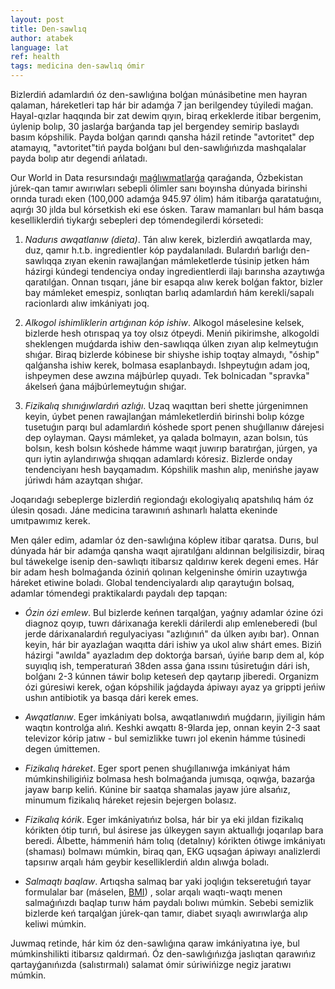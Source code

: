 ```yaml
---
layout: post
title: Den-sawlıq
author: atabek
language: lat
ref: health
tags: medicina den-sawlıq ómir
---
```


Bizlerdiń adamlardıń óz den-sawlıǵına bolǵan múnásibetine men hayran qalaman, háreketleri tap hár bir adamǵa 7 jan berilgendey túyiledi maǵan. Hayal-qızlar haqqında bir zat dewim qıyın, biraq erkeklerde itibar bergenim, úylenip bolıp, 30 jaslarǵa barǵanda tap jel bergendey semirip baslaydı basım kópshilik. Payda bolǵan qarındı qansha házil retinde "avtoritet" dep atamayıq, "avtoritet"tiń payda bolǵanı bul den-sawlıǵıńızda mashqalalar payda bolıp atır degendi ańlatadı.

Our World in Data resursındaǵı [maǵlıwmatlarǵa](https://ourworldindata.org/grapher/cardiovascular-disease-death-rates?tab=table) qaraǵanda, Ózbekistan júrek-qan tamır awırıwları sebepli ólimler sanı boyınsha dúnyada birinshi orında turadı eken (100,000 adamǵa 945.97 ólim) hám itibarǵa qaratatuǵını, aqırǵı 30 jılda bul kórsetkish eki ese ósken. Taraw mamanları bul hám basqa keselliklerdiń tiykarǵı sebepleri dep tómendegilerdi kórsetedi:

1. _Nadurıs awqatlanıw (dieta)_. Tán alıw kerek, bizlerdiń awqatlarda may, duz, qamır h.t.b. ingredientler kóp paydalanıladı. Bulardıń barlıǵı den-sawlıqqa zıyan ekenin rawajlanǵan mámleketlerde túsinip jetken hám házirgi kúndegi tendenciya onday ingredientlerdi ilajı barınsha azaytıwǵa qaratılǵan. Onnan tısqarı, jáne bir esapqa alıw kerek bolǵan faktor, bizler bay mámleket emespiz, sonlıqtan barlıq adamlardıń hám kerekli/sapalı racionlardı alıw imkániyatı joq.

2. _Alkogol ishimliklerin artıǵınan kóp ishiw_. Alkogol máselesine kelsek, bizlerde hesh otırıspaq ya toy olsız ótpeydi. Meniń pikirimshe, alkogoldi sheklengen muǵdarda ishiw den-sawlıqqa úlken zıyan alıp kelmeytuǵın shıǵar. Biraq bizlerde kóbinese bir shiyshe iship toqtay almaydı, "óship" qalǵansha ishiw kerek, bolmasa esaplanbaydı. Ishpeytuǵın adam joq, ishpeymen dese awzına májbúrlep quyadı. Tek bolnicadan "spravka" ákelseń ǵana májbúrlemeytuǵın shıǵar.

3. _Fizikalıq shınıǵıwlardıń azlıǵı_. Uzaq waqıttan beri shette júrgenimnen keyin, úybet penen rawajlanǵan mámleketlerdiń birinshi bolıp kózge tusetuǵın parqı bul adamlardıń kóshede sport penen shuǵıllanıw dárejesi dep oylayman. Qaysı mámleket, ya qalada bolmayın, azan bolsın, tús bolsın, kesh bolsın kóshede hámme waqıt juwırıp baratırǵan, júrgen, ya qurı iytin aylandırıwǵa shıqqan adamlardı kóresiz. Bizlerde onday tendenciyanı hesh bayqamadım. Kópshilik mashın alıp, menińshe jayaw júriwdı hám azaytqan shıǵar.

Joqarıdaǵı sebeplerge bizlerdiń regiondaǵı ekologiyalıq apatshılıq hám óz úlesin qosadı. Jáne medicina tarawınıń ashınarlı halatta ekeninde umıtpawımız kerek.

Men qáler edim, adamlar óz den-sawlıǵına kóplew itibar qaratsa. Durıs, bul dúnyada hár bir adamǵa qansha waqıt ajıratılǵanı aldınnan belgilisizdir, biraq bul táwekelge isenip den-sawlıqtı itibarsız qaldırıw kerek degeni emes. Hár bir adam hesh bolmaǵanda óziniń qolınan kelgeninshe ómirin uzaytıwǵa háreket etiwine boladı. Global tendenciyalardı alıp qaraytuǵın bolsaq, adamlar tómendegi praktikalardı paydalı dep tapqan:

- _Ózin ózi emlew_. Bul bizlerde keńnen tarqalǵan, yaǵnıy adamlar ózine ózi diagnoz qoyıp, tuwrı dárixanaǵa kerekli dárilerdi alıp emleneberedi (bul jerde dárixanalardıń regulyaciyası "azlıǵınıń" da úlken ayıbı bar). Onnan keyin, hár bir ayazlaǵan waqıtta dári ishiw ya ukol alıw shárt emes. Biziń házirgi "awılda" ayazladım dep doktorǵa barsań, úyińe barıp dem al, kóp suyıqlıq ish, temperaturań 38den assa ǵana ıssını túsiretuǵın dári ish, bolǵanı 2-3 kúnnen táwir bolıp keteseń dep qaytarıp jiberedi. Organizm ózi gúresiwi kerek, oǵan kópshilik jaǵdayda ápiwayı ayaz ya grippti jeńiw ushın antibiotik ya basqa dári kerek emes.

- _Awqatlanıw_. Eger imkániyatı bolsa, awqatlanıwdıń muǵdarın, jiyiligin hám waqtın kontrolǵa alıń. Keshki awqattı 8-9larda jep, onnan keyin 2-3 saat televizor kórip jatıw - bul semizlikke tuwrı jol ekenin hámme túsinedi degen úmittemen.

- _Fizikalıq háreket_. Eger sport penen shuǵıllanıwǵa imkániyat hám múmkinshiligińiz bolmasa hesh bolmaǵanda jumısqa, oqıwǵa, bazarǵa jayaw barıp keliń. Kúnine bir saatqa shamalas jayaw júre alsańız, minumum fizikalıq háreket rejesin bejergen bolasız.

- _Fizikalıq kórik_. Eger imkániyatıńız bolsa, hár bir ya eki jıldan fizikalıq kórikten ótip turıń, bul ásirese jas úlkeygen sayın aktuallıǵı joqarılap bara beredi. Álbette, hámmeniń hám tolıq (detalnıy) kórikten ótiwge imkániyatı (shaması) bolmawı múmkin, biraq qan, EKG uqsaǵan ápiwayı analizlerdi tapsırıw arqalı hám geybir keselliklerdiń aldın alıwǵa boladı.

- _Salmaqtı baqlaw_. Artıqsha salmaq bar yaki joqlıǵın tekseretuǵıń tayar formulalar bar (máselen, [BMI](https://en.wikipedia.org/wiki/Body_mass_index)) , solar arqalı waqtı-waqtı menen salmaǵıńızdı baqlap turıw hám paydalı bolıwı múmkin. Sebebi semizlik bizlerde keń tarqalǵan júrek-qan tamır, diabet sıyaqlı awırıwlarǵa alıp keliwi múmkin.

Juwmaq retinde, hár kim óz den-sawlıǵına qaraw imkániyatına iye, bul múmkinshilikti itibarsız qaldırmań. Óz den-sawlıǵıńızǵa jaslıqtan qarawıńız qartayǵanıńızda (salıstırmalı) salamat ómir súriwińizge negiz jaratıwı múmkin.
